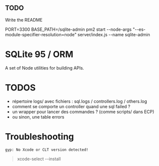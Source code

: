 ## TODO

Write the README

PORT=3300 BASE_PATH=/sqlite-admin pm2 start --node-args "--es-module-specifier-resolution=node" server/index.js --name sqlite-admin

# SQLite 95 / ORM

A set of Node utilities for building APIs.

# TODOS

- répertoire logs/ avec fichiers : sql.logs / controllers.log / others.log
- comment se comporte un controller quand une sql failed ?
- un wrapper pour lancer des commandes ? (comme scripts/ dans ECP)
- ou sinon, une table errors

# Troubleshooting

`gyp: No Xcode or CLT version detected!`

> xcode-select --install

